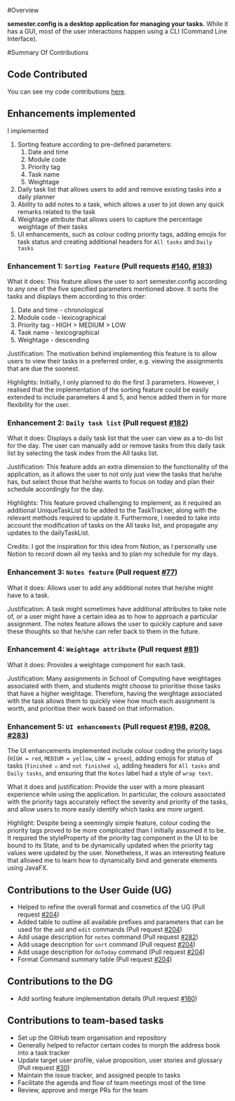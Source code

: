 #Overview

**semester.config is a desktop application for managing your tasks.**
While it has a GUI, most of the user interactions happen using a CLI (Command Line Interface).

#Summary Of Contributions

## Code Contributed

You can see my code contributions [here](https://nus-cs2103-ay2021s2.github.io/tp-dashboard/?search=&sort=groupTitle&sortWithin=title&timeframe=commit&mergegroup=&groupSelect=groupByRepos&breakdown=true&checkedFileTypes=docs~functional-code~test-code~other&since=&tabOpen=true&tabType=authorship&zFR=false&tabAuthor=danielonges&tabRepo=AY2021S2-CS2103-T14-4%2Ftp%5Bmaster%5D&authorshipIsMergeGroup=false&authorshipFileTypes=docs~functional-code~test-code~other&authorshipIsBinaryFileTypeChecked=false). 

## Enhancements implemented

I implemented 

1. Sorting feature according to pre-defined parameters:
   1. Date and time
   2. Module code
   3. Priority tag
   4. Task name
   5. Weightage
2. Daily task list that allows users to add and remove existing tasks into a daily planner
3. Ability to add notes to a task, which allows a user to jot down any quick remarks related to the task
4. Weightage attribute that allows users to capture the percentage weightage of their tasks
5. UI enhancements, such as colour coding priority tags, adding emojis for task status and creating additional headers for `All tasks` and `Daily tasks`

### Enhancement 1: `Sorting Feature` (Pull requests [#140](https://github.com/AY2021S2-CS2103-T14-4/tp/pull/140), [#183](https://github.com/AY2021S2-CS2103-T14-4/tp/pull/183))

What it does: This feature allows the user to sort semester.config according to any one of the five specified parameters mentioned above. It sorts the tasks and displays them according to this order:

1. Date and time - chronological
2. Module code - lexicographical
3. Priority tag - HIGH > MEDIUM > LOW
4. Task name - lexicographical
5. Weightage - descending

Justification: The motivation behind implementing this feature is to allow users to view their tasks in a preferred order, e.g. viewing the assignments that are due the soonest.

Highlights: Initially, I only planned to do the first 3 parameters. However, I realised that the implementation of the sorting feature could be easily extended to include parameters 4 and 5, and hence added them in for more flexibility for the user.

### Enhancement 2: `Daily task list` (Pull request [#182](https://github.com/AY2021S2-CS2103-T14-4/tp/pull/182))

What it does: Displays a daily task list that the user can view as a to-do list for the day. The user can manually add or remove tasks from this daily task list by selecting the task index from the All tasks list.

Justification: This feature adds an extra dimension to the functionality of the application, as it allows the user to not only just view the tasks that he/she has, but select those that he/she wants to focus on today and plan their schedule accordingly for the day. 

Highlights: This feature proved challenging to implement, as it required an additional UniqueTaskList to be added to the TaskTracker, along with the relevant methods required to update it. Furthermore, I needed to take into account the modification of tasks on the All tasks list, and propagate any updates to the dailyTaskList.

Credits: I got the inspiration for this idea from Notion, as I personally use Notion to record down all my tasks and to plan my schedule for my days.

### Enhancement 3: `Notes feature` (Pull request [#77](https://github.com/AY2021S2-CS2103-T14-4/tp/pull/77))

What it does: Allows user to add any additional notes that he/she might have to a task. 

Justification: A task might sometimes have additional attributes to take note of, or a user might have a certain idea as to how to approach a particular assignment. The notes feature allows the user to quickly capture and save these thoughts so that he/she can refer back to them in the future.

### Enhancement 4: `Weightage attribute` (Pull request [#81](https://github.com/AY2021S2-CS2103-T14-4/tp/pull/81))

What it does: Provides a weightage component for each task.

Justification: Many assignments in School of Computing have weightages associated with them, and students might choose to prioritise those tasks that have a higher weightage. Therefore, having the weightage associated with the task allows them to quickly view how much each assignment is worth, and prioritise their work based on that information.

### Enhancement 5: `UI enhancements` (Pull request [#198](https://github.com/AY2021S2-CS2103-T14-4/tp/pull/198), [#208](https://github.com/AY2021S2-CS2103-T14-4/tp/pull/208), [#283](https://github.com/AY2021S2-CS2103-T14-4/tp/pull/283))

The UI enhancements implemented include colour coding the priority tags (`HIGH = red`, `MEDIUM = yellow`, `LOW = green`), adding emojis for status of tasks (`finished ☑` and `not finished ☒`), adding headers for `All tasks` and `Daily tasks`, and ensuring that the `Notes` label had a style of `wrap text`.

What it does and justification: Provide the user with a more pleasant experience while using the application. In particular, the colours associated with the priority tags accurately reflect the severity and priority of the tasks, and allow users to more easily identify which tasks are more urgent.

Highlight: Despite being a seemingly simple feature, colour coding the priority tags proved to be more complicated than I initially assumed it to be. It required the styleProperty of the priority tag component in the UI to be bound to its State, and to be dynamically updated when the priority tag values were updated by the user. Nonetheless, it was an interesting feature that allowed me to learn how to dynamically bind and generate elements using JavaFX.

## Contributions to the User Guide (UG)

- Helped to refine the overall format and cosmetics of the UG (Pull request [#204](https://github.com/AY2021S2-CS2103-T14-4/tp/pull/204))
- Added table to outline all available prefixes and parameters that can be used for the `add` and `edit` commands (Pull request [#204](https://github.com/AY2021S2-CS2103-T14-4/tp/pull/204))
- Add usage description for `notes` command (Pull request [#282](https://github.com/AY2021S2-CS2103-T14-4/tp/pull/282))
- Add usage description for `sort` command (Pull request [#204](https://github.com/AY2021S2-CS2103-T14-4/tp/pull/204))
- Add usage description for `doToday` command (Pull request [#204](https://github.com/AY2021S2-CS2103-T14-4/tp/pull/204))
- Format Command summary table (Pull request [#204](https://github.com/AY2021S2-CS2103-T14-4/tp/pull/204))

## Contributions to the DG

- Add sorting feature implementation details (Pull request [#160](https://github.com/AY2021S2-CS2103-T14-4/tp/pull/160))

## Contributions to team-based tasks

- Set up the GitHub team organisation and repository
- Generally helped to refactor certain codes to morph the address book into a task tracker
- Update target user profile, value proposition, user stories and glossary (Pull request [#30](https://github.com/AY2021S2-CS2103-T14-4/tp/pull/30))
- Maintain the issue tracker, and assigned people to tasks
- Facilitate the agenda and flow of team meetings most of the time
- Review, approve and merge PRs for the team

